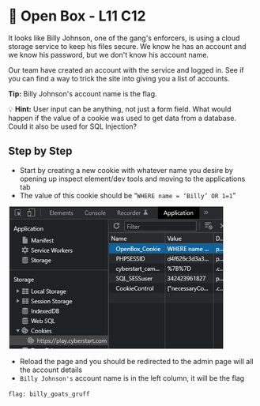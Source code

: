 # 💼 Open Box - L11 C12

It looks like Billy Johnson, one of the gang's enforcers, is using a cloud storage service to keep his files secure. We know he has an account and we know his password, but we don't know his account name.

Our team have created an account with the service and logged in. See if you can find a way to trick the site into giving you a list of accounts.

**Tip:** Billy Johnson's account name is the flag.

💡 **Hint:** User input can be anything, not just a form field. What would happen if the value of a cookie
   was used to get data from a database. Could it also be used for SQL Injection?

## Step by Step

- Start by creating a new cookie with whatever name you desire by opening up inspect element/dev tools and moving to the applications tab
- The value of this cookie should be “`WHERE name = ‘Billy’ OR 1=1`”

![image of the new cookie](/assets/openbox1.png)

- Reload the page and you should be redirected to the admin page will all the account details
- `Billy Johnson's` account name is in the left column, it will be the flag

`flag: billy_goats_gruff`

